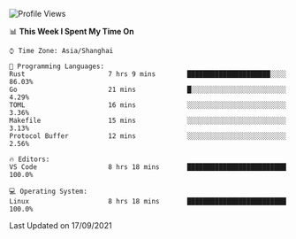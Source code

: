 <!--START_SECTION:waka-->
![Profile Views](http://img.shields.io/badge/Profile%20Views-1-blue)

📊 **This Week I Spent My Time On** 

```text
⌚︎ Time Zone: Asia/Shanghai

💬 Programming Languages: 
Rust                     7 hrs 9 mins        █████████████████████░░░░   86.03% 
Go                       21 mins             █░░░░░░░░░░░░░░░░░░░░░░░░   4.29% 
TOML                     16 mins             ░░░░░░░░░░░░░░░░░░░░░░░░░   3.36% 
Makefile                 15 mins             ░░░░░░░░░░░░░░░░░░░░░░░░░   3.13% 
Protocol Buffer          12 mins             ░░░░░░░░░░░░░░░░░░░░░░░░░   2.56%

🔥 Editors: 
VS Code                  8 hrs 18 mins       █████████████████████████   100.0%

💻 Operating System: 
Linux                    8 hrs 18 mins       █████████████████████████   100.0%

```


 Last Updated on 17/09/2021
<!--END_SECTION:waka-->
